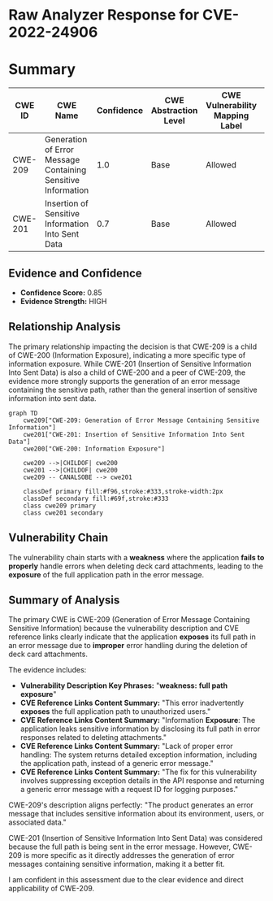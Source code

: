 # Raw Analyzer Response for CVE-2022-24906

# Summary
| CWE ID | CWE Name | Confidence | CWE Abstraction Level | CWE Vulnerability Mapping Label | CWE-Vulnerability Mapping Notes |
|---|---|---|---|---|---|
| CWE-209 | Generation of Error Message Containing Sensitive Information | 1.0 | Base | Allowed | Primary CWE |
| CWE-201 | Insertion of Sensitive Information Into Sent Data | 0.7 | Base | Allowed | Secondary Candidate |

## Evidence and Confidence

*   **Confidence Score:** 0.85
*   **Evidence Strength:** HIGH

## Relationship Analysis
The primary relationship impacting the decision is that CWE-209 is a child of CWE-200 (Information Exposure), indicating a more specific type of information exposure. While CWE-201 (Insertion of Sensitive Information Into Sent Data) is also a child of CWE-200 and a peer of CWE-209, the evidence more strongly supports the generation of an error message containing the sensitive path, rather than the general insertion of sensitive information into sent data.

```mermaid
graph TD
    cwe209["CWE-209: Generation of Error Message Containing Sensitive Information"]
    cwe201["CWE-201: Insertion of Sensitive Information Into Sent Data"]
    cwe200["CWE-200: Information Exposure"]
    
    cwe209 -->|CHILDOF| cwe200
    cwe201 -->|CHILDOF| cwe200
    cwe209 -- CANALSOBE --> cwe201
    
    classDef primary fill:#f96,stroke:#333,stroke-width:2px
    classDef secondary fill:#69f,stroke:#333
    class cwe209 primary
    class cwe201 secondary
```

## Vulnerability Chain
The vulnerability chain starts with a **weakness** where the application **fails to properly** handle errors when deleting deck card attachments, leading to the **exposure** of the full application path in the error message.

## Summary of Analysis
The primary CWE is CWE-209 (Generation of Error Message Containing Sensitive Information) because the vulnerability description and CVE reference links clearly indicate that the application **exposes** its full path in an error message due to **improper** error handling during the deletion of deck card attachments.

The evidence includes:

*   **Vulnerability Description Key Phrases:** "**weakness:** **full path exposure**"
*   **CVE Reference Links Content Summary:** "This error inadvertently **exposes** the full application path to unauthorized users."
*   **CVE Reference Links Content Summary:** "Information **Exposure**: The application leaks sensitive information by disclosing its full path in error responses related to deleting attachments."
*   **CVE Reference Links Content Summary:** "Lack of proper error handling: The system returns detailed exception information, including the application path, instead of a generic error message."
*   **CVE Reference Links Content Summary:** "The fix for this vulnerability involves suppressing exception details in the API response and returning a generic error message with a request ID for logging purposes."

CWE-209's description aligns perfectly: "The product generates an error message that includes sensitive information about its environment, users, or associated data."

CWE-201 (Insertion of Sensitive Information Into Sent Data) was considered because the full path is being sent in the error message. However, CWE-209 is more specific as it directly addresses the generation of error messages containing sensitive information, making it a better fit.

I am confident in this assessment due to the clear evidence and direct applicability of CWE-209.